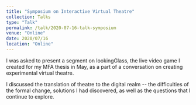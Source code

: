 ```yaml
---
title: "Symposium on Interactive Virtual Theatre"
collection: Talks
type: "Talk"
permalink: /talk/2020-07-16-talk-symposium
venue: "Online"
date: 2020/07/16
location: "Online"
---
```



I was asked to present a segment on lookingGlass, the live video game I created for my MFA thesis in May, as a part of a conversation on creating experimental virtual theatre. 

I discussed the translation of theatre to the digital realm -- the difficulties of the formal change, solutions I had discovered, as well as the questions that I continue to explore. 